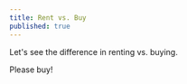 ```yaml
---
title: Rent vs. Buy
published: true
---
```

Let's see the difference in renting vs. buying.

Please buy!